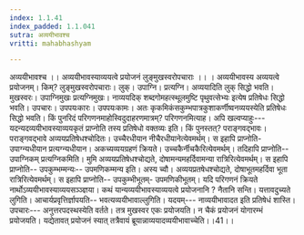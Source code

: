 ```yaml
---
index: 1.1.41
index_padded: 1.1.041
sutra: अव्ययीभावश्च
vritti: mahabhashyam

---
```

 अव्ययीभावश्च ।। अव्ययीभावस्याव्ययत्वे प्रयोजनं लुङ्मुखस्वरोपचाराः ।। । अव्ययीभावस्य अव्ययत्वे प्रयोजनम्। किम्? लुङ्मुखस्वरोपचाराः। लुक्। उपाग्नि। प्रत्यग्नि। अव्ययादिति लुक् सिद्धो भवति। मुखस्वरः। उपाग्निमुखः प्रत्यग्निमुखः। नाव्ययदिक् शब्दगोमहत्स्थूलमुष्टि पृथुवत्सेभ्यः इत्येष प्रतिषेधः सिद्धो भवति। उपचारः। उपपयःकारः। उपपयःकामः। अतः कृकमिकंसकुम्भपात्रकुशाकर्णीष्वनव्ययस्येति प्रतिषेधः सिद्धो भवति। किं पुनरिदं परिगणनमाहोस्विदुदाहरणमात्रम्? परिगणनमित्याह। अपि खल्वप्याहुः--- यदन्यदव्ययीभावस्याव्ययकृतं प्राप्नोति तस्य प्रतिषेधो वक्तव्यः इति। किं पुनस्तत्? पराङ्गवद्भावः। पराङ्गवद्भावे अव्ययप्रतिषेधश्चोदितः। उच्चैरधीयान नीचैरधीयानेत्येवमर्थम्। स इहापि प्राप्नोति-उपाग्न्यधीयान प्रत्यग्न्यधीयान। अकच्यव्ययग्रहणं क्रियते। उच्चकैर्नीचकैरित्येवमर्थम्। तदिहापि प्राप्नोति--उपाग्निकम् प्रत्यग्निकमिति। मुमि अव्ययप्रतिषेधश्चोद्यते, दोषामन्यमहर्दिवामन्या रात्रिरित्येवमर्थम्। स इहापि प्राप्नोति-- उपकुम्भम्मन्यः-- उपमणिकम्मन्य इति। अस्य च्वौ। अव्ययप्रतषेधश्चोद्यते, दोषाभूतमहर्दिवा भूता रात्रिरित्येवमर्थम्। स इहापि प्राप्नोति-- उपकुम्भीभूतम्- उपमणिकीभूतम्। यदि परिगणनं क्रियते नार्थोऽव्ययीभावस्याव्ययसञ्ञ्ज्ञया। कथं यान्यव्ययीभावस्याव्ययत्वे प्रयोजनानि ? नैतानि सन्ति। यत्तावदुच्यते लुगिति। आचार्यप्रवृत्तिर्ज्ञापयति-- भवत्यव्ययीभावाल्लुगिति। यदयम्--- नाव्ययीभावादत इति प्रतिषेधं शास्ति। उपचारः--- अनुत्तरपदस्थस्येति वर्तते। तत्र मुखस्वर एकः प्रयोजयति। न चैकं प्रयोजनं योगारम्भं प्रयोजयति। यद्येतावत् प्रयोजनं स्यात् तत्रैवायं ब्रूयान्नाव्ययादव्ययीभावाच्चेति।।41।। 